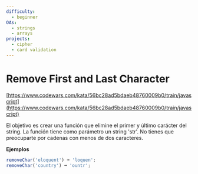 ```yaml
---
difficulty:
  - beginner
OAs:
  - strings
  - arrays
projects:
  - cipher
  - card validation
---
```


# Remove First and Last Character

[https://www.codewars.com/kata/56bc28ad5bdaeb48760009b0/train/javascript](https://www.codewars.com/kata/56bc28ad5bdaeb48760009b0/train/javascript)

El objetivo es crear una función que elimine el primer y último carácter del string.
La función tiene como parámetro un string 'str'. No tienes que preocuparte por
cadenas con menos de dos caracteres.

__Ejemplos__

```js
removeChar('eloquent') ➞ 'loquen';
removeChar('country') ➞ 'ountr';
```
